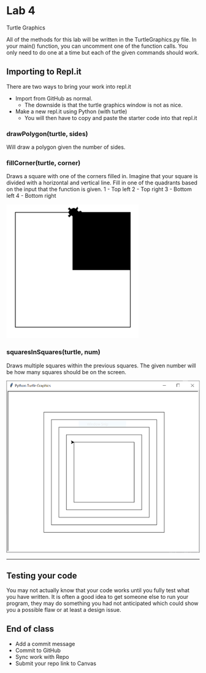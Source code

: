 # Lab 4
Turtle Graphics

All of the methods for this lab will be written in the TurtleGraphics.py file. In your main() function, you can uncomment one of the function calls. You only need to do one at a time but each of the given commands should work.

## Importing to Repl.it
There are two ways to bring your work into repl.it
- Import from GitHub as normal.
  - The downside is that the turtle graphics window is not as nice.
- Make a new repl.it using Python (with turtle)
  - You will then have to copy and paste the starter code into that repl.it


### drawPolygon(turtle, sides)
Will draw a polygon given the number of sides.

### fillCorner(turtle, corner)
Draws a square with one of the corners filled in. Imagine that your square is divided with a horizontal and vertical line. Fill in one of the quadrants based on the input that the function is given.
1 - Top left
2 - Top right
3 - Bottom left
4 - Bottom right

![Filled Square](filled_square.PNG)

### squaresInSquares(turtle, num)
Draws multiple squares within the previous squares. The given number will be how many squares should be on the screen.

![Squares in Squares](squares_in_squares.PNG)

---
## Testing your code
You may not actually know that your code works until you fully test what you have written. It is often a good idea to get someone else to run your program, they may do something you had not anticipated which could show you a possible flaw or at least a design issue.

## End of class
- Add a commit message
- Commit to GitHub
- Sync work with Repo
- Submit your repo link to Canvas
